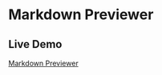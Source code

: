 # Markdown Previewer 

## Live Demo

[Markdown Previewer](https://skhosla8.github.io/markdown-previewer/)
